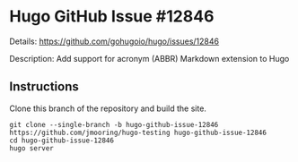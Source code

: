 # Hugo GitHub Issue #12846

Details: <https://github.com/gohugoio/hugo/issues/12846>

Description: Add support for acronym (ABBR) Markdown extension to Hugo

## Instructions

Clone this branch of the repository and build the site.

```text
git clone --single-branch -b hugo-github-issue-12846 https://github.com/jmooring/hugo-testing hugo-github-issue-12846
cd hugo-github-issue-12846
hugo server
```

